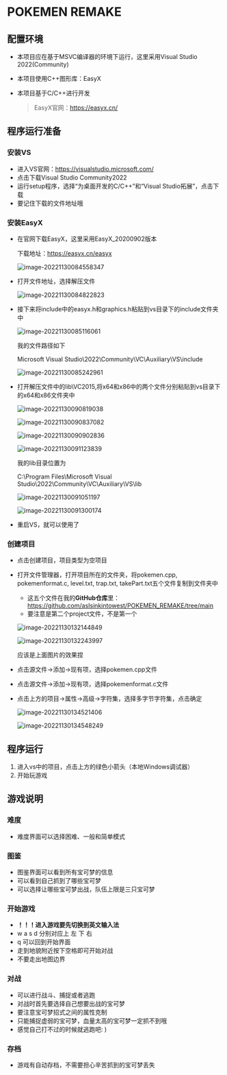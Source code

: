 # POKEMEN REMAKE

## 配置环境

* 本项目应在基于MSVC编译器的环境下运行，这里采用Visual Studio 2022(Community)

* 本项目使用C++图形库：EasyX

* 本项目基于C/C++进行开发

  > EasyX官网：https://easyx.cn/

## 程序运行准备

### 安装VS

* 进入VS官网：https://visualstudio.microsoft.com/
* 点击下载Visual Studio Community2022
* 运行setup程序，选择“为桌面开发的C/C++”和“Visual Studio拓展”，点击下载
* 要记住下载的文件地址哦

### 安装EasyX

* 在官网下载EasyX，这里采用EasyX_20200902版本

  下载地址：https://easyx.cn/easyx

  ![image-20221130084558347](C:\Users\Amo\AppData\Roaming\Typora\typora-user-images\image-20221130084558347.png)

* 打开文件地址，选择解压文件

  ![image-20221130084822823](C:\Users\Amo\AppData\Roaming\Typora\typora-user-images\image-20221130084822823.png)

* 接下来将include中的easyx.h和graphics.h粘贴到vs目录下的include文件夹中

  ![image-20221130085116061](C:\Users\Amo\AppData\Roaming\Typora\typora-user-images\image-20221130085116061.png)

  我的文件路径如下

  Microsoft Visual Studio\2022\Community\VC\Auxiliary\VS\include

  ![image-20221130085242961](C:\Users\Amo\AppData\Roaming\Typora\typora-user-images\image-20221130085242961.png)

* 打开解压文件中的lib\VC2015,将x64和x86中的两个文件分别粘贴到vs目录下的x64和x86文件夹中

  ![image-20221130090819038](C:\Users\Amo\AppData\Roaming\Typora\typora-user-images\image-20221130090819038.png)

  ![image-20221130090837082](C:\Users\Amo\AppData\Roaming\Typora\typora-user-images\image-20221130090837082.png)

  ![image-20221130090902836](C:\Users\Amo\AppData\Roaming\Typora\typora-user-images\image-20221130090902836.png)

  ![image-20221130091123839](C:\Users\Amo\AppData\Roaming\Typora\typora-user-images\image-20221130091123839.png)

  我的lib目录位置为

  C:\Program Files\Microsoft Visual Studio\2022\Community\VC\Auxiliary\VS\lib

  ![image-20221130091051197](C:\Users\Amo\AppData\Roaming\Typora\typora-user-images\image-20221130091051197.png)

  ![image-20221130091300174](C:\Users\Amo\AppData\Roaming\Typora\typora-user-images\image-20221130091300174.png)

* 重启VS，就可以使用了

### 创建项目

* 点击创建项目，项目类型为空项目

* 打开文件管理器，打开项目所在的文件夹，将pokemen.cpp, pokemenformat.c, level.txt, trap.txt, takePart.txt五个文件复制到文件夹中

  * 这五个文件在我的**GitHub仓库**里：https://github.com/asIsinkintowest/POKEMEN_REMAKE/tree/main
  * 要注意是第二个project文件，不是第一个

  ![image-20221130132144849](C:\Users\Amo\AppData\Roaming\Typora\typora-user-images\image-20221130132144849.png)

  ![image-20221130132243997](C:\Users\Amo\AppData\Roaming\Typora\typora-user-images\image-20221130132243997.png)

  应该是上面图片的效果捏

* 点击源文件->添加->现有项，选择pokemen.cpp文件

* 点击源文件->添加->现有项，选择pokemenformat.c文件

* 点击上方的项目->属性->高级->字符集，选择多字节字符集，点击确定

  ![image-20221130134521406](C:\Users\Amo\AppData\Roaming\Typora\typora-user-images\image-20221130134521406.png)

  ![image-20221130134548249](C:\Users\Amo\AppData\Roaming\Typora\typora-user-images\image-20221130134548249.png)

## 程序运行

1. 进入vs中的项目，点击上方的绿色小箭头（本地Windows调试器）
2. 开始玩游戏

## 游戏说明

### 难度

* 难度界面可以选择困难、一般和简单模式

### 图鉴

* 图鉴界面可以看到所有宝可梦的信息
* 可以看到自己抓到了哪些宝可梦
* 可以选择让哪些宝可梦出战，队伍上限是三只宝可梦

### 开始游戏

* **！！！进入游戏要先切换到英文输入法**
* w a s d 分别对应上 左 下 右
* q 可以回到开始界面
* 走到地貌附近按下空格即可开始对战
* 不要走出地图边界

### 对战

* 可以进行战斗、捕捉或者逃跑
* 对战时首先要选择自己想要出战的宝可梦
* 要注意宝可梦招式之间的属性克制
* 只能捕捉虚弱的宝可梦，血量太高的宝可梦一定抓不到哦
* 感觉自己打不过的时候就逃跑吧: )

### 存档

* 游戏有自动存档，不需要担心辛苦抓到的宝可梦丢失








